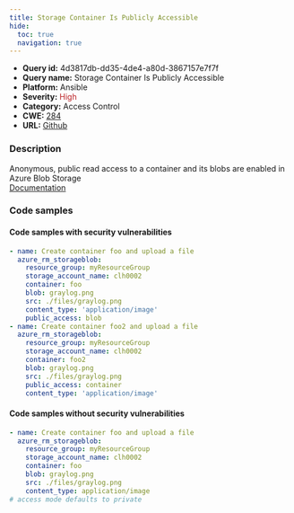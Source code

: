 ```yaml
---
title: Storage Container Is Publicly Accessible
hide:
  toc: true
  navigation: true
---
```


<style>
  .highlight .hll {
    background-color: #ff171742;
  }
  .md-content {
    max-width: 1100px;
    margin: 0 auto;
  }
</style>

-   **Query id:** 4d3817db-dd35-4de4-a80d-3867157e7f7f
-   **Query name:** Storage Container Is Publicly Accessible
-   **Platform:** Ansible
-   **Severity:** <span style="color:#bb2124">High</span>
-   **Category:** Access Control
-   **CWE:** <a href="https://cwe.mitre.org/data/definitions/284.html" onclick="newWindowOpenerSafe(event, 'https://cwe.mitre.org/data/definitions/284.html')">284</a>
-   **URL:** [Github](https://github.com/Checkmarx/kics/tree/master/assets/queries/ansible/azure/storage_container_is_publicly_accessible)

### Description
Anonymous, public read access to a container and its blobs are enabled in Azure Blob Storage<br>
[Documentation](https://docs.ansible.com/ansible/latest/collections/azure/azcollection/azure_rm_storageblob_module.html#parameter-public_access)

### Code samples
#### Code samples with security vulnerabilities
```yaml title="Positive test num. 1 - yaml file" hl_lines="9 17"
- name: Create container foo and upload a file
  azure_rm_storageblob:
    resource_group: myResourceGroup
    storage_account_name: clh0002
    container: foo
    blob: graylog.png
    src: ./files/graylog.png
    content_type: 'application/image'
    public_access: blob
- name: Create container foo2 and upload a file
  azure_rm_storageblob:
    resource_group: myResourceGroup
    storage_account_name: clh0002
    container: foo2
    blob: graylog.png
    src: ./files/graylog.png
    public_access: container
    content_type: 'application/image'

```


#### Code samples without security vulnerabilities
```yaml title="Negative test num. 1 - yaml file"
- name: Create container foo and upload a file
  azure_rm_storageblob:
    resource_group: myResourceGroup
    storage_account_name: clh0002
    container: foo
    blob: graylog.png
    src: ./files/graylog.png
    content_type: application/image
# access mode defaults to private

```
